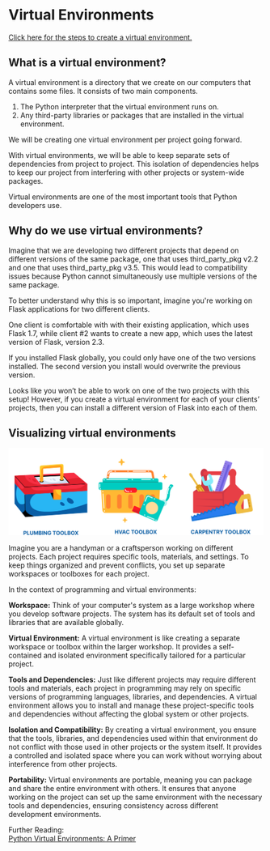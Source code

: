 # Virtual Environments
[Click here for the steps to create a virtual environment.](./steps.md)

## What is a virtual environment?

A virtual environment is a directory that we create on our computers that contains some files. It consists of two main components.

1. The Python interpreter that the virtual environment runs on.
2. Any third-party libraries or packages that are installed in the virtual environment.

We will be creating one virtual environment per project going forward.

With virtual environments, we will be able to keep separate sets of dependencies from project to project. This isolation of dependencies helps to keep our project from interfering with other projects or system-wide packages.

Virtual environments are one of the most important tools that Python developers use.

## Why do we use virtual environments?
Imagine that we are developing two different projects that depend on different versions of the same package, one that uses third_party_pkg v2.2 and one that uses third_party_pkg v3.5. This would lead to compatibility issues because Python cannot simultaneously use multiple versions of the same package.

To better understand why this is so important, imagine you're working on Flask applications for two different clients.

One client is comfortable with with their existing application, which uses Flask 1.7, while client #2 wants to create a new app, which uses the latest version of Flask, version 2.3.

If you installed Flask globally, you could only have one of the two versions installed. The second version you install would overwrite the previous version.

Looks like you won’t be able to work on one of the two projects with this setup! However, if you create a virtual environment for each of your clients’ projects, then you can install a different version of Flask into each of them.

## Visualizing virtual environments
![virtual-environments](./images/virtual-environments.png)

Imagine you are a handyman or a craftsperson working on different projects. Each project requires specific tools, materials, and settings. To keep things organized and prevent conflicts, you set up separate workspaces or toolboxes for each project.

In the context of programming and virtual environments:

**Workspace:** Think of your computer's system as a large workshop where you develop software projects. The system has its default set of tools and libraries that are available globally.

**Virtual Environment:** A virtual environment is like creating a separate workspace or toolbox within the larger workshop. It provides a self-contained and isolated environment specifically tailored for a particular project.

**Tools and Dependencies:** Just like different projects may require different tools and materials, each project in programming may rely on specific versions of programming languages, libraries, and dependencies. A virtual environment allows you to install and manage these project-specific tools and dependencies without affecting the global system or other projects.

**Isolation and Compatibility:** By creating a virtual environment, you ensure that the tools, libraries, and dependencies used within that environment do not conflict with those used in other projects or the system itself. It provides a controlled and isolated space where you can work without worrying about interference from other projects.

**Portability:** Virtual environments are portable, meaning you can package and share the entire environment with others. It ensures that anyone working on the project can set up the same environment with the necessary tools and dependencies, ensuring consistency across different development environments.

Further Reading:  
[Python Virtual Environments: A Primer](https://realpython.com/python-virtual-environments-a-primer/)